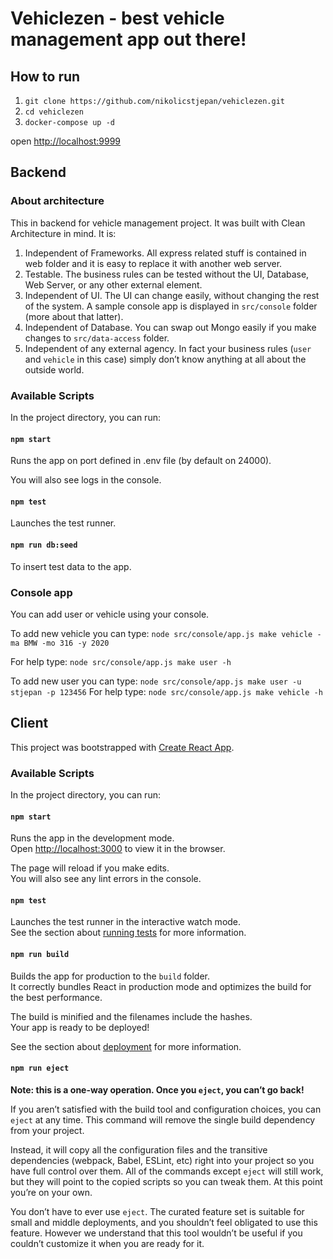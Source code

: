 # Vehiclezen - best vehicle management app out there!

## How to run

1. `git clone https://github.com/nikolicstjepan/vehiclezen.git`
2. `cd vehiclezen`
3. `docker-compose up -d`

open [http://localhost:9999](http://localhost:9999)

## Backend

### About architecture

This in backend for vehicle management project. It was built with Clean Architecture in mind. It is:

1. Independent of Frameworks. All express related stuff is contained in web folder and it is easy to replace it with another web server.
2. Testable. The business rules can be tested without the UI, Database, Web Server, or any other external element.
3. Independent of UI. The UI can change easily, without changing the rest of the system. A sample console app is displayed in `src/console` folder (more about that latter).
4. Independent of Database. You can swap out Mongo easily if you make changes to `src/data-access` folder.
5. Independent of any external agency. In fact your business rules (`user` and `vehicle` in this case) simply don’t know anything at all about the outside world.

### Available Scripts

In the project directory, you can run:

#### `npm start`

Runs the app on port defined in .env file (by default on 24000).

You will also see logs in the console.

#### `npm test`

Launches the test runner.

#### `npm run db:seed`

To insert test data to the app.

### Console app

You can add user or vehicle using your console.

To add new vehicle you can type: `node src/console/app.js make vehicle -ma BMW -mo 316 -y 2020`

For help type: `node src/console/app.js make user -h`

To add new user you can type: `node src/console/app.js make user -u stjepan -p 123456`
For help type: `node src/console/app.js make vehicle -h`

## Client

This project was bootstrapped with [Create React App](https://github.com/facebook/create-react-app).

### Available Scripts

In the project directory, you can run:

#### `npm start`

Runs the app in the development mode.\
Open [http://localhost:3000](http://localhost:3000) to view it in the browser.

The page will reload if you make edits.\
You will also see any lint errors in the console.

#### `npm test`

Launches the test runner in the interactive watch mode.\
See the section about [running tests](https://facebook.github.io/create-react-app/docs/running-tests) for more information.

#### `npm run build`

Builds the app for production to the `build` folder.\
It correctly bundles React in production mode and optimizes the build for the best performance.

The build is minified and the filenames include the hashes.\
Your app is ready to be deployed!

See the section about [deployment](https://facebook.github.io/create-react-app/docs/deployment) for more information.

#### `npm run eject`

**Note: this is a one-way operation. Once you `eject`, you can’t go back!**

If you aren’t satisfied with the build tool and configuration choices, you can `eject` at any time. This command will remove the single build dependency from your project.

Instead, it will copy all the configuration files and the transitive dependencies (webpack, Babel, ESLint, etc) right into your project so you have full control over them. All of the commands except `eject` will still work, but they will point to the copied scripts so you can tweak them. At this point you’re on your own.

You don’t have to ever use `eject`. The curated feature set is suitable for small and middle deployments, and you shouldn’t feel obligated to use this feature. However we understand that this tool wouldn’t be useful if you couldn’t customize it when you are ready for it.
